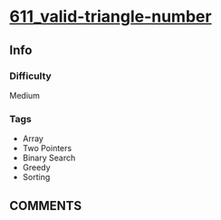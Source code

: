 # [611_valid-triangle-number](https://leetcode.com/problems/valid-triangle-number)

## Info

### Difficulty

Medium

### Tags

- Array
- Two Pointers
- Binary Search
- Greedy
- Sorting

## __COMMENTS__

> 
